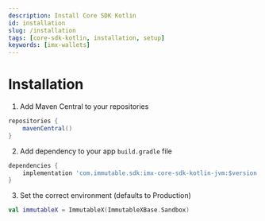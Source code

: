 ```yaml
---
description: Install Core SDK Kotlin
id: installation
slug: /installation
tags: [core-sdk-kotlin, installation, setup]
keywords: [imx-wallets]
---
```


# Installation

1. Add Maven Central to your repositories
```gradle
repositories {
    mavenCentral()
}
```

2. Add dependency to your app `build.gradle` file
```gradle
dependencies {
    implementation 'com.immutable.sdk:imx-core-sdk-kotlin-jvm:$version'
}
```

3. Set the correct environment (defaults to Production)
```kt
val immutableX = ImmutableX(ImmutableXBase.Sandbox)
```
